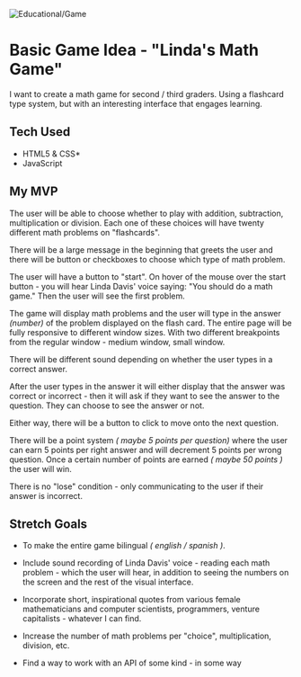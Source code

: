 ![Educational/Game](https://img.shields.io/badge/Educational-Game-9cf)

# Basic Game Idea - "Linda's Math Game"

I want to create a math game for second / third graders. Using a flashcard type system, but with an interesting interface that engages learning.

## Tech Used

* HTML5 & CSS*
* JavaScript


## My MVP

The user will be able to choose whether to play with addition, subtraction, multiplication or division. Each one of these choices will have twenty different math problems on "flashcards".

There will be a large message in the beginning that greets the user and there will be button or checkboxes to choose which type of math problem.

The user will have a button to "start". On hover of the mouse over the start button - you will hear Linda Davis' voice saying: "You should do a math game." Then the user will see the first problem.

The game will display math problems and the user will type in the answer *(number)* of the problem displayed on the flash card. The entire page will be fully responsive to different window sizes. With two different breakpoints from the regular window - medium window, small window.

There will be different sound depending on whether the user types in a correct answer.

After the user types in the answer it will either display that the answer was correct or incorrect - then it will ask if they want to see the answer to the question. They can choose to see the answer or not.

Either way, there will be a button to click to move onto the next question.

There will be a point system *( maybe 5 points per question)* where the user can earn 5 points per right answer and will decrement 5 points per wrong question. Once a certain number of points are earned *( maybe 50 points )* the user will win.

There is no "lose" condition - only communicating to the user if their answer is incorrect. 

## Stretch Goals

* To make the entire game bilingual *( english / spanish )*.

* Include sound recording of Linda Davis' voice - reading each math problem - which the user will hear, in addition to seeing the numbers on the screen and the rest of the visual interface.

* Incorporate short, inspirational quotes from various female mathematicians and computer scientists, programmers, venture capitalists - whatever I can find.

* Increase the number of math problems per "choice", multiplication, division, etc.

* Find a way to work with an API of some kind - in some way



 



